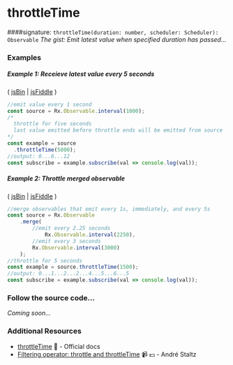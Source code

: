 # throttleTime

####signature: `throttleTime(duration: number, scheduler: Scheduler): Observable`
*The gist: Emit latest value when specified duration has passed...*


### Examples

##### Example 1: Receieve latest value every 5 seconds

( [jsBin](http://jsbin.com/koqujayizo/1/edit?js,console) | [jsFiddle](https://jsfiddle.net/btroncone/4zysLc3y/) )

```js
//emit value every 1 second
const source = Rx.Observable.interval(1000);
/*
  throttle for five seconds
  last value emitted before throttle ends will be emitted from source
*/
const example = source
  .throttleTime(5000);
//output: 0...6...12
const subscribe = example.subscribe(val => console.log(val));
```

##### Example 2: Throttle merged observable

( [jsBin](http://jsbin.com/juqinaqika/1/edit?js,console) | [jsFiddle](https://jsfiddle.net/btroncone/xhd1zy3m/) )

```js
//merge observables that emit every 1s, immediately, and every 5s
const source = Rx.Observable
	.merge(
        //emit every 2.25 seconds
		    Rx.Observable.interval(2250),
        //emit every 3 seconds
        Rx.Observable.interval(3000)
	);
//throttle for 5 seconds
const example = source.throttleTime(1500);
//output: 0...1...2...2...4...5...6...5
const subscribe = example.subscribe(val => console.log(val));
```

### Follow the source code...
*Coming soon...*


### Additional Resources
* [throttleTime](http://reactivex.io/rxjs/class/es6/Observable.js~Observable.html#instance-method-throttleTime) :newspaper: - Official docs
* [Filtering operator: throttle and throttleTime](https://egghead.io/lessons/rxjs-filtering-operators-throttle-and-throttletime?course=rxjs-beyond-the-basics-operators-in-depth) :video_camera: :dollar: - André Staltz
